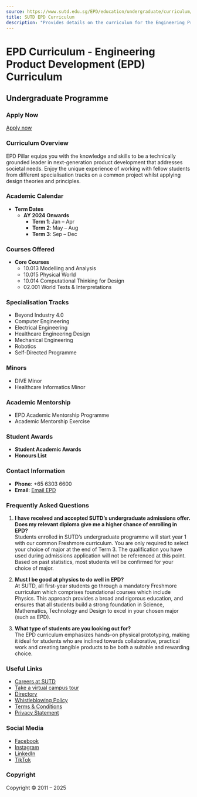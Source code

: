 ```yaml
---
source: https://www.sutd.edu.sg/EPD/education/undergraduate/curriculum/#tabs
title: SUTD EPD Curriculum
description: "Provides details on the curriculum for the Engineering Product Development (EPD) pillar."
---
```


# EPD Curriculum - Engineering Product Development (EPD) Curriculum

## Undergraduate Programme

### Apply Now
[Apply now](https://www.sutd.edu.sg/admissions/undergraduate/)

### Curriculum Overview
EPD Pillar equips you with the knowledge and skills to be a technically grounded leader in next-generation product development that addresses societal needs. Enjoy the unique experience of working with fellow students from different specialisation tracks on a common project whilst applying design theories and principles.

### Academic Calendar
- **Term Dates**
  - **AY 2024 Onwards**
    - **Term 1**: Jan – Apr
    - **Term 2**: May – Aug
    - **Term 3**: Sep – Dec

### Courses Offered
- **Core Courses**
  - 10.013 Modelling and Analysis
  - 10.015 Physical World
  - 10.014 Computational Thinking for Design
  - 02.001 World Texts & Interpretations

### Specialisation Tracks
- Beyond Industry 4.0
- Computer Engineering
- Electrical Engineering
- Healthcare Engineering Design
- Mechanical Engineering
- Robotics
- Self-Directed Programme

### Minors
- DIVE Minor
- Healthcare Informatics Minor

### Academic Mentorship
- EPD Academic Mentorship Programme
- Academic Mentorship Exercise

### Student Awards
- **Student Academic Awards**
- **Honours List**

### Contact Information
- **Phone**: +65 6303 6600
- **Email**: [Email EPD](mailto:epd@sutd.edu.sg)

### Frequently Asked Questions
1. **I have received and accepted SUTD’s undergraduate admissions offer. Does my relevant diploma give me a higher chance of enrolling in EPD?**  
   Students enrolled in SUTD’s undergraduate programme will start year 1 with our common Freshmore curriculum. You are only required to select your choice of major at the end of Term 3. The qualification you have used during admissions application will not be referenced at this point. Based on past statistics, most students will be confirmed for your choice of major.

2. **Must I be good at physics to do well in EPD?**  
   At SUTD, all first-year students go through a mandatory Freshmore curriculum which comprises foundational courses which include Physics. This approach provides a broad and rigorous education, and ensures that all students build a strong foundation in Science, Mathematics, Technology and Design to excel in your chosen major (such as EPD).

3. **What type of students are you looking out for?**  
   The EPD curriculum emphasizes hands-on physical prototyping, making it ideal for students who are inclined towards collaborative, practical work and creating tangible products to be both a suitable and rewarding choice.

### Useful Links
- [Careers at SUTD](https://careers.sutd.edu.sg/)
- [Take a virtual campus tour](https://virtualtour.sutd.edu.sg/)
- [Directory](https://www.sutd.edu.sg/epd/contact-us/)
- [Whistleblowing Policy](https://www.sutd.edu.sg/epd/about/whistleblowing-policy/)
- [Terms & Conditions](https://www.sutd.edu.sg/epd/terms-and-conditions/)
- [Privacy Statement](https://www.sutd.edu.sg/epd/privacy-statement/)

### Social Media
- [Facebook](https://www.facebook.com/sutdsingapore)
- [Instagram](https://www.instagram.com/sutdsg/)
- [LinkedIn](https://www.linkedin.com/school/sutd)
- [TikTok](https://www.tiktok.com/@sutd_sg)

### Copyright
Copyright © 2011 – 2025